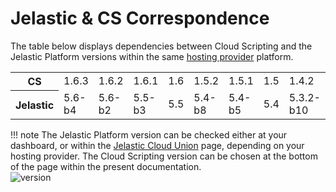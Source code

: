# Jelastic & CS Correspondence

The table below displays dependencies between Cloud Scripting and the Jelastic Platform versions within the same <a href="https://jelastic.cloud/" target="_blank">hosting provider</a> platform.                           
<table class="corresp" style="width:100%">
    <tr id="cs">
	<th id="table-head">CS</th>
	    <td>1.6.3</td>
	    <td>1.6.2</td>
	    <td>1.6.1</td>
	    <td>1.6</td>
	    <td>1.5.2</td>
	    <td>1.5.1</td>
	    <td>1.5</td>
	    <td>1.4.2</td>
    </tr>
    <tr id="jel">
        <th id="table-head">Jelastic</th>
        <td>5.6-b4</td>
        <td>5.6-b2</td>
        <td>5.5-b3</td>
        <td>5.5</td>
        <td>5.4-b8</td>
        <td>5.4-b5</td>
        <td>5.4</td>
        <td>5.3.2-b10</td>
    </tr>
</table>

!!! note
    The Jelastic Platform version can be checked either at your dashboard, or within the <a href="https://jelastic.cloud/" target="_blank">Jelastic Cloud Union</a> page, depending on your hosting provider. The Cloud Scripting version can be chosen at the bottom of the page within the present documentation.                
    ![version](/img/version.png)          
    
